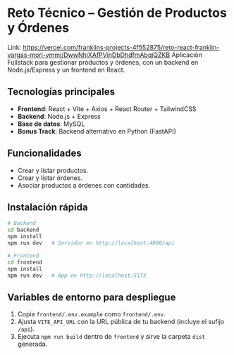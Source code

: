 # Reto Técnico – Gestión de Productos y Órdenes  
Link: https://vercel.com/franklins-projects-4f552875/reto-react-franklin-vargas-mori-ymmj/DwwNhiXAfPVinDbDhdfmAbqjQZKB
Aplicación Fullstack para gestionar productos y órdenes, con un backend en Node.js/Express y un frontend en React.  

## Tecnologías principales
- **Frontend**: React + Vite + Axios + React Router + TailwindCSS  
- **Backend**: Node.js + Express  
- **Base de datos**: MySQL  
- **Bonus Track**: Backend alternativo en Python (FastAPI)  

## Funcionalidades
- Crear y listar productos.  
- Crear y listar órdenes.  
- Asociar productos a órdenes con cantidades.  

## Instalación rápida

```bash
# Backend
cd backend
npm install
npm run dev   # Servidor en http://localhost:4000/api

# Frontend
cd frontend
npm install
npm run dev   # App en http://localhost:5173
```

## Variables de entorno para despliegue

1. Copia `frontend/.env.example` como `frontend/.env`.
2. Ajusta `VITE_API_URL` con la URL pública de tu backend (incluye el sufijo `/api`).
3. Ejecuta `npm run build` dentro de `frontend` y sirve la carpeta `dist` generada.
